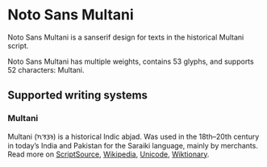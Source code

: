 
# Noto Sans Multani

Noto Sans Multani is a sanserif design for texts in the historical Multani script. 

Noto Sans Multani has multiple weights, contains 53 glyphs, and supports 52 characters: Multani.


## Supported writing systems


### Multani

Multani (𑊠𑊣𑊖𑊚) is a historical Indic abjad. Was used in the 18th–20th century in today’s India and Pakistan for the Saraiki language, mainly by merchants. Read more on [ScriptSource](https://scriptsource.org/scr/Mult), [Wikipedia](https://en.wikipedia.org/wiki/ISO_15924:Mult), [Unicode](https://www.unicode.org/versions/Unicode13.0.0/ch15.pdf#G95487), [Wiktionary](https://en.wiktionary.org/wiki/Category:Multani_script).

